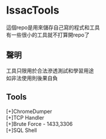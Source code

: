 # IssacTools
這個repo是用來儲存自己寫的程式和工具\
有一些很小的工具就不打算開repo了

## 聲明
工具只限用於合法滲透測試和學習用途\
如非法使用則後果自負

## Tools
[+]ChromeDumper\
[+]TCP Handler\
[+]Brute Force - 1433,3306\
[+]SQL Shell